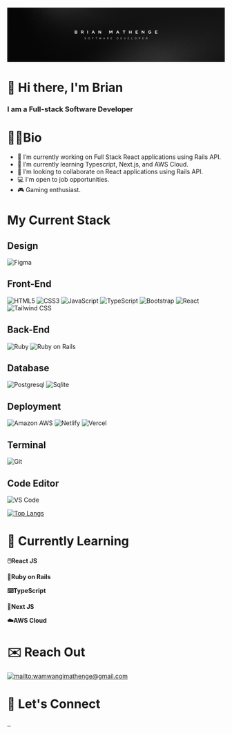 ![GitHub Banner](./images/banner.png) 

# 🦁 Hi there, I'm Brian
### I am a Full-stack Software Developer


# 👨‍💻Bio
- 🔨 I’m currently working on Full Stack React applications using Rails API.
- 🔭 I’m currently learning Typescript, Next.js, and AWS Cloud.
- 👯 I’m looking to collaborate on React applications using Rails API.
- 💻 I'm open to job opportunities.
- 🎮 Gaming enthusiast.


# My Current Stack

## Design
![Figma](https://img.shields.io/badge/Figma-F24E1E?style=for-the-badge&logo=figma&logoColor=white)


## Front-End
![HTML5](https://img.shields.io/badge/html5-%23E34F26.svg?style=for-the-badge&logo=html5&logoColor=white) 
![CSS3](https://img.shields.io/badge/css3-%231572B6.svg?style=for-the-badge&logo=css3&logoColor=white) 
![JavaScript](https://img.shields.io/badge/JavaScript-F7DF1E?style=for-the-badge&logo=javascript&logoColor=black) 
![TypeScript](https://img.shields.io/badge/typescript-%23007ACC.svg?style=for-the-badge&logo=typescript&logoColor=white) 
![Bootstrap](https://img.shields.io/badge/bootstrap-%23563D7C.svg?style=for-the-badge&logo=bootstrap&logoColor=white) 
![React](https://img.shields.io/badge/react-%2320232a.svg?style=for-the-badge&logo=react&logoColor=%2361DAFB) 
![Tailwind CSS](https://img.shields.io/badge/Tailwind_CSS-38B2AC?style=for-the-badge&logo=tailwind-css&logoColor=white) 


## Back-End
![Ruby](https://img.shields.io/badge/ruby-%23CC342D.svg?style=for-the-badge&logo=ruby&logoColor=white) 
![Ruby on Rails](https://img.shields.io/badge/Ruby_on_Rails-CC0000?style=for-the-badge&logo=ruby-on-rails&logoColor=white) 


## Database
![Postgresql](https://img.shields.io/badge/PostgreSQL-316192?style=for-the-badge&logo=postgresql&logoColor=white) 
![Sqlite](https://img.shields.io/badge/SQLite-07405E?style=for-the-badge&logo=sqlite&logoColor=white) 


## Deployment
![Amazon AWS](https://img.shields.io/badge/Amazon_AWS-FF9900?style=for-the-badge&logo=amazonaws&logoColor=white) 
![Netlify](https://img.shields.io/badge/Netlify-00C7B7?style=for-the-badge&logo=netlify&logoColor=white) 
![Vercel](https://img.shields.io/badge/Vercel-000000?style=for-the-badge&logo=vercel&logoColor=white) 


## Terminal
![Git](https://img.shields.io/badge/GIT-E44C30?style=for-the-badge&logo=git&logoColor=white) 

## Code Editor
![VS Code](https://img.shields.io/badge/Visual_Studio_Code-0078D4?style=for-the-badge&logo=visual%20studio%20code&logoColor=white)




[![Top Langs](https://github-readme-stats-git-masterrstaa-rickstaa.vercel.app/api/top-langs/?username=wamwangi-mathenge&theme=blue-green&hide_border=false)](https://github.com/wamwangi-mathenge/github-readme-stats)





# 📕 Currently Learning

**🖱️React JS**

**💎Ruby on Rails**

**⌨️TypeScript**

**🎨Next JS**

**☁️AWS Cloud**


# ✉️ Reach Out
<a href="mailto:wamwangimathenge@gmail.com">
    <img 
        src="https://img.shields.io/badge/Gmail-D14836?style=for-the-badge&logo=gmail&logoColor=white"
        alt="mailto:wamwangimathenge@gmail.com"
    >
</a>




# 🤝 Let's Connect


<a href="https://www.linkedin.com/in/wamwangi-mathenge/">
    <img 
        src="https://img.shields.io/badge/LinkedIn-0077B5?style=for-the-badge&logo=linkedin&logoColor=white"
        alt=""
    >
</a>
<a href="https://twitter.com/_BrianMathenge">
    <img 
        src="https://img.shields.io/badge/Twitter-1DA1F2?style=for-the-badge&logo=twitter&logoColor=white"
        alt=""
    >
</a>
<a href="https://open.spotify.com/user/31nnkjaj4vytrf2nqpq2e44t6w3y?si=2354117e0ca94d4c">
    <img 
        src="https://img.shields.io/badge/Spotify-1ED760?&style=for-the-badge&logo=spotify&logoColor=white"
        alt=""
    >
</a>